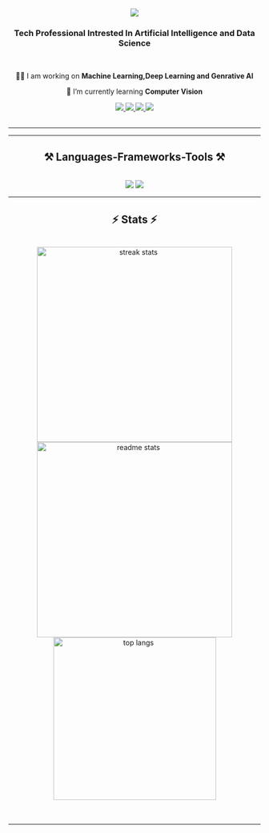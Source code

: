 <h1 align="center">
    <img src="https://readme-typing-svg.herokuapp.com/?font=Righteous&size=35&center=true&vCenter=true&width=500&height=70&duration=3000&lines=Hello+There!+👋;+I'm+Arun Kumar!;" />
</h1>

<h3 align="center">Tech Professional Intrested In Artificial Intelligence and Data Science</h3>

<br/>

<div align="center">
 
 👨‍💻 I am working on **Machine Learning,Deep Learning and Genrative AI**
 
 🌱 I’m currently learning **Computer Vision**

 </div>
 
<div align="center"> 
  <a href="mailto:arunkumar33322@gmail.com">
    <img src="https://img.shields.io/badge/Gmail-333333?style=for-the-badge&logo=gmail&logoColor=red" />
  </a>
  <a href="https://www.linkedin.com/in/https://www.linkedin.com/in/vigneshwaranit//" target="_blank">
    <img src="https://img.shields.io/badge/LinkedIn-0077B5?style=for-the-badge&logo=linkedin&logoColor=white" target="_blank" />
  </a>
    <a href="https://leetcode.com/u/user8100Hn/">
        <img src="https://img.shields.io/badge/Leetcode-333333?style=for-the-badge&logo=leetcode&logoColor=yellow"/>
    </a>
    <a href="https://huggingface.co/VIgnesh12">
        <img src="https://img.shields.io/badge/Huggingface-333333?style=for-the-badge&logo=huggingface&logoColor=yellow"/>        
    </a>
</div>




<br/>
<hr/>



 <hr/>
 
<h2 align="center">⚒️ Languages-Frameworks-Tools ⚒️</h2>
<br/>
<div align="center">
    <img src="https://skillicons.dev/icons?i=react,bootstrap,mui,html,css,vscode,github,figma,tailwind,git,r" />
    <img src="https://skillicons.dev/icons?i=nodejs,python,javascript,typescript,express,firebase,mongodb,c,java,nextjs,mysql,flask" /><br>
</div>


<hr/>

<h2 align="center">⚡ Stats ⚡</h2>
<br>
<div align=center>
   <img width=390 src="https://streak-stats.demolab.com/?user=Arun199831&count_private=true&theme=react&border_radius=10" alt="streak stats"/>
  <img width=390 src="https://github-readme-stats.vercel.app/api?username=Arun199831&count_private=true&show_icons=true&theme=react&rank_icon=github&border_radius=10" alt="readme stats" />
  <br/>
  <img width=325 align="center" src="https://github-readme-stats.vercel.app/api/top-langs/?username=Arun199831&hide=HTML&langs_count=8&layout=compact&theme=react&border_radius=10&size_weight=0.5&count_weight=0.5&exclude_repo=github-readme-stats" alt="top langs" />
</div>
<br/><br/>

<hr/>

